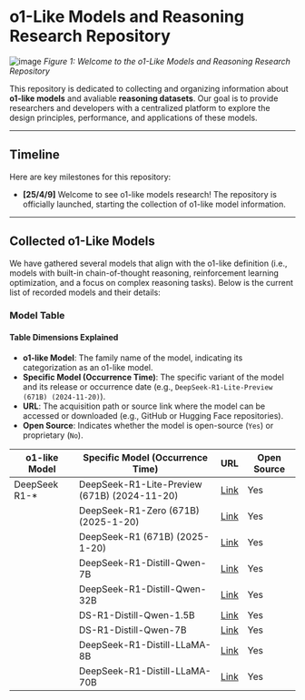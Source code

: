 # o1-Like Models and Reasoning Research Repository

![image]([https://via.placeholder.com/800x200.png?text=Welcome+to+o1-Like+Research](https://github.com/Siki-cloud/Awesome-o1-Models/blob/main/imgs/logo.png))  
*Figure 1: Welcome to the o1-Like Models and Reasoning Research Repository*

This repository is dedicated to collecting and organizing information about **o1-like models** and avaliable **reasoning datasets**. Our goal is to provide researchers and developers with a centralized platform to explore the design principles, performance, and applications of these models.

----

## Timeline
Here are key milestones for this repository:
- **[25/4/9]**  Welcome to see o1-like models research! The repository is officially launched, starting the collection of o1-like model information.

----

## Collected o1-Like Models
We have gathered several models that align with the o1-like definition (i.e., models with built-in chain-of-thought reasoning, reinforcement learning optimization, and a focus on complex reasoning tasks). Below is the current list of recorded models and their details:

### Model Table
#### Table Dimensions Explained
- **o1-like Model**: The family name of the model, indicating its categorization as an o1-like model.
- **Specific Model (Occurrence Time)**: The specific variant of the model and its release or occurrence date (e.g., `DeepSeek-R1-Lite-Preview (671B) (2024-11-20)`).
- **URL**: The acquisition path or source link where the model can be accessed or downloaded (e.g., GitHub or Hugging Face repositories).
- **Open Source**: Indicates whether the model is open-source (`Yes`) or proprietary (`No`).
  
| o1-like Model         | Specific Model (Occurrence Time)         | URL                                      | Open Source |
|-----------------------|------------------------------------------|------------------------------------------|-------------|
| DeepSeek R1-*         | DeepSeek-R1-Lite-Preview (671B) (2024-11-20) | [Link](https://github.com/deepseek-ai)   | Yes         |
|                       | DeepSeek-R1-Zero (671B) (2025-1-20)      | [Link](https://github.com/deepseek-ai)   | Yes         |
|                       | DeepSeek-R1 (671B) (2025-1-20)           | [Link](https://github.com/deepseek-ai)   | Yes         |
|                       | DeepSeek-R1-Distill-Qwen-7B              | [Link](https://huggingface.co/deepseek)  | Yes         |
|                       | DeepSeek-R1-Distill-Qwen-32B             | [Link](https://huggingface.co/deepseek)  | Yes         |
|                       | DS-R1-Distill-Qwen-1.5B                  | [Link](https://huggingface.co/deepseek)  | Yes         |
|                       | DS-R1-Distill-Qwen-7B                    | [Link](https://huggingface.co/deepseek)  | Yes         |
|                       | DeepSeek-R1-Distill-LLaMA-8B             | [Link](https://huggingface.co/deepseek)  | Yes         |
|                       | DeepSeek-R1-Distill-LLaMA-70B            | [Link](https://huggingface.co/deepseek)  | Yes         |
